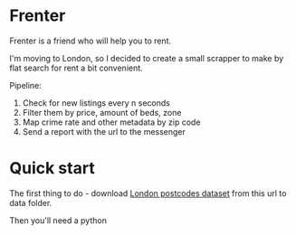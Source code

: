 # Frenter

Frenter is a friend who will help you to rent. 

I'm moving to London, so I decided to create a small scrapper to make by flat search for rent a bit convenient. 

Pipeline: 
1. Check for new listings every n seconds
2. Filter them by price, amount of beds, zone
3. Map crime rate and other metadata  by zip code
4. Send a report with the url to the messenger

# Quick start

The first thing to do - download [London postcodes dataset](https://data.london.gov.uk/download/postcode-directory-for-london/62b22f3f-25c5-4dd0-a9eb-06e2d8681ef1/london_postcodes-ons-postcodes-directory-feb22.csv) 
from this url to data folder.

Then you'll need a python 